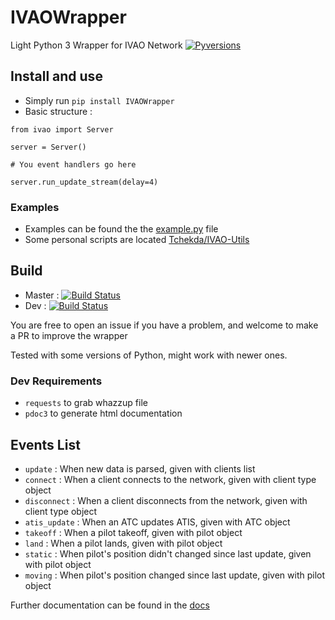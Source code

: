 # IVAOWrapper
Light Python 3 Wrapper for IVAO Network   [![Pyversions](https://img.shields.io/pypi/pyversions/IVAOWrapper?style=flat-square)](https://pypi.python.org/pypi/IVAOWrapper)

## Install and use
 * Simply run ``pip install IVAOWrapper``
 * Basic structure : 
 ```
from ivao import Server

server = Server()

# You event handlers go here 

server.run_update_stream(delay=4)
``` 

### Examples 
 * Examples can be found the the [example.py](https://github.com/Tchekda/IVAOWrapper/blob/dev/example.py) file
 * Some personal scripts are located [Tchekda/IVAO-Utils](https://github.com/Tchekda/IVAO-Utils)


## Build
 - Master : [![Build Status](https://travis-ci.com/Tchekda/IVAOWrapper.svg?branch=master)](https://travis-ci.com/Tchekda/IVAOWrapper)
 - Dev :  [![Build Status](https://travis-ci.com/Tchekda/IVAOWrapper.svg?branch=dev)](https://travis-ci.com/Tchekda/IVAOWrapper)

You are free to open an issue if you have a problem, and welcome to make a PR to improve the wrapper

Tested with some versions of Python, might work with newer ones.
### Dev Requirements
 - `requests` to grab whazzup file
 - `pdoc3` to generate html documentation


## Events List
 * `update` : When new data is parsed, given with clients list
 * `connect` : When a client connects to the network, given with client type object
 * `disconnect` : When a client disconnects from the network, given with client type object
 * `atis_update` : When an ATC updates ATIS, given with ATC object
 * `takeoff` : When a pilot takeoff, given with pilot object
 * `land` : When a pilot lands, given with pilot object
 * `static` : When pilot's position didn't changed since last update, given with pilot object
 * `moving` : When pilot's position changed since last update, given with pilot object
 
 Further documentation can be found in the [docs](https://tchekda.github.io/IVAOWrapper/)
 